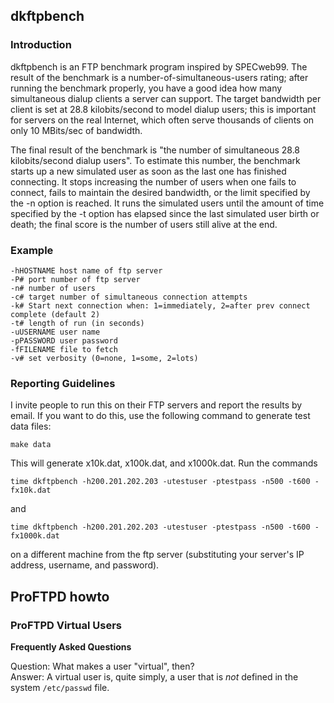 ## dkftpbench
### Introduction
dkftpbench is an FTP benchmark program inspired by SPECweb99. The result of the benchmark is a number-of-simultaneous-users rating; after running the benchmark properly, you have a good idea how many simultaneous dialup clients a server can support. The target bandwidth per client is set at 28.8 kilobits/second to model dialup users; this is important for servers on the real Internet, which often serve thousands of clients on only 10 MBits/sec of bandwidth.

The final result of the benchmark is "the number of simultaneous 28.8 kilobits/second dialup users". To estimate this number, the benchmark starts up a new simulated user as soon as the last one has finished connecting. It stops increasing the number of users when one fails to connect, fails to maintain the desired bandwidth, or the limit specified by the -n option is reached. It runs the simulated users until the amount of time specified by the -t option has elapsed since the last simulated user birth or death; the final score is the number of users still alive at the end.

### Example
```
-hHOSTNAME host name of ftp server
-P# port number of ftp server
-n# number of users
-c# target number of simultaneous connection attempts
-k# Start next connection when: 1=immediately, 2=after prev connect complete (default 2)
-t# length of run (in seconds)
-uUSERNAME user name
-pPASSWORD user password
-fFILENAME file to fetch
-v# set verbosity (0=none, 1=some, 2=lots)
```

### Reporting Guidelines
I invite people to run this on their FTP servers and report the results by email. If you want to do this, use the following command to generate test data files:
```
make data
```
This will generate x10k.dat, x100k.dat, and x1000k.dat. Run the commands
```
time dkftpbench -h200.201.202.203 -utestuser -ptestpass -n500 -t600 -fx10k.dat
```
and
```
time dkftpbench -h200.201.202.203 -utestuser -ptestpass -n500 -t600 -fx1000k.dat
```
on a different machine from the ftp server (substituting your server's IP address, username, and password).

## ProFTPD howto
### ProFTPD Virtual Users
**Frequently Asked Questions**

Question: What makes a user "virtual", then?<br>
Answer: A virtual user is, quite simply, a user that is *not* defined in the system `/etc/passwd` file.
